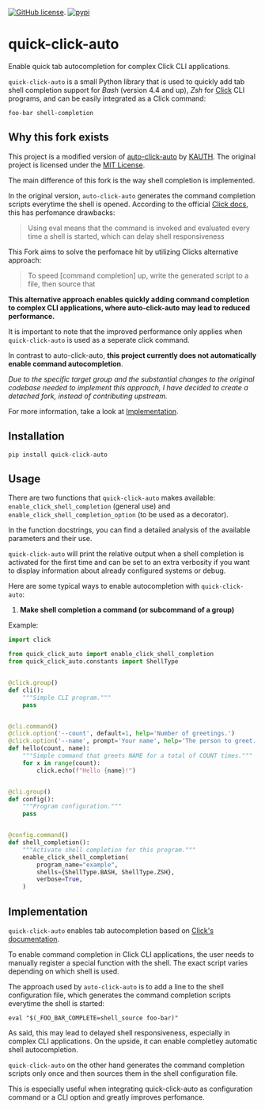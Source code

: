[![GitHub license](https://img.shields.io/github/license/KAUTH/auto-click-auto)](https://github.com/KAUTH/auto-click-auto/blob/master/LICENSE).
[![pypi](https://img.shields.io/pypi/v/auto-click-auto.svg)](https://pypi.org/project/quick-click-auto/)

# quick-click-auto
Enable quick tab autocompletion for complex Click CLI applications. 

`quick-click-auto` is a small Python library that is used to quickly add tab shell completion support for
_Bash_ (version 4.4 and up), _Zsh_ for [Click](https://click.palletsprojects.com/en/8.1.x/#) CLI programs, and can be easily integrated as a Click command: 
```commandline
foo-bar shell-completion
```

## Why this fork exists
This project is a modified version of [auto-click-auto](https://github.com/KAUTH/auto-click-auto) by [KAUTH](https://github.com/KAUTH).
The original project is licensed under the [MIT License](https://github.com/nimrod-a/quick-click-auto/blob/main/LICENSE).

The main difference of this fork is the way shell completion is implemented.  

In the original version, `auto-click-auto` generates the command completion scripts everytime the shell is opened.
According to the official [Click docs](https://click.palletsprojects.com/en/stable/shell-completion/#enabling-completion), this has perfomance drawbacks: 
> Using eval means that the command is invoked and evaluated every time a shell is started, which can delay shell responsiveness

 This Fork aims to solve the perfomace hit by utilizing Clicks alternative approach:
> To speed [command completion] up, write the generated script to a file, then source that

**This alternative approach enables quickly adding command completion to complex CLI applications, where auto-click-auto may lead to reduced performance.**

It is important to note that the improved performance only applies when `quick-click-auto` is used as a seperate click command. 

In contrast to auto-click-auto, **this project currently does not automatically enable command autocompletion**. 

*Due to the specific target group and the substantial changes to the original codebase needed to implement this approach, I have decided to create a detached fork, instead of contributing upstream.*

For more information, take a look at [Implementation](#implementation).

## Installation
```commandline
pip install quick-click-auto
```

## Usage
There are two functions that `quick-click-auto` makes available: `enable_click_shell_completion` (general use)
and `enable_click_shell_completion_option` (to be used as a decorator).

In the function docstrings, you can find a detailed analysis of the available parameters and their use.

`quick-click-auto` will print the relative output when a shell completion is activated for the first time and can be
set to an extra verbosity if you want to display information about already configured systems or debug.

Here are some typical ways to enable autocompletion with `quick-click-auto`:


1) **Make shell completion a command (or subcommand of a group)**

Example:
```python
import click

from quick_click_auto import enable_click_shell_completion
from quick_click_auto.constants import ShellType


@click.group()
def cli():
    """Simple CLI program."""
    pass


@cli.command()
@click.option('--count', default=1, help='Number of greetings.')
@click.option('--name', prompt='Your name', help='The person to greet.')
def hello(count, name):
    """Simple command that greets NAME for a total of COUNT times."""
    for x in range(count):
        click.echo(f"Hello {name}!")


@cli.group()
def config():
    """Program configuration."""
    pass


@config.command()
def shell_completion():
    """Activate shell completion for this program."""
    enable_click_shell_completion(
        program_name="example",
        shells={ShellType.BASH, ShellType.ZSH},
        verbose=True,
    )
```


## Implementation
`quick-click-auto` enables tab autocompletion based on [Click's documentation](https://click.palletsprojects.com/en/8.1.x/shell-completion/).

To enable command completion in Click CLI applications, the user needs to manually register a special function with the shell. The exact script varies depending on which shell is used.

The approach used by  `auto-click-auto` is to add a line to the shell configuration file, which generates the command completion scripts everytime the shell is started: 
```commandline
eval "$(_FOO_BAR_COMPLETE=shell_source foo-bar)"
```
As said, this may lead to delayed shell responsiveness, especially in complex CLI applications. On the upside, it can enable completley automatic shell autocompletion.

`quick-click-auto` on the other hand generates the command completion scripts only once and then sources them in the shell configuration file.

This is especially useful when integrating quick-click-auto as configuration command or a CLI option and greatly improves perfomance. 